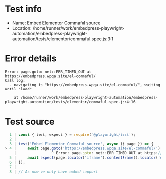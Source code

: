 # Test info

- Name: Embed Elementor Commaful source
- Location: /home/runner/work/embedpress-playwright-automation/embedpress-playwright-automation/tests/elementor/commaful.spec.js:3:1

# Error details

```
Error: page.goto: net::ERR_TIMED_OUT at https://embedpress.wpqa.site/el-commaful/
Call log:
  - navigating to "https://embedpress.wpqa.site/el-commaful/", waiting until "load"

    at /home/runner/work/embedpress-playwright-automation/embedpress-playwright-automation/tests/elementor/commaful.spec.js:4:16
```

# Test source

```ts
  1 | const { test, expect } = require('@playwright/test');
  2 |
  3 | test('Embed Elementor Commaful source', async ({ page }) => {
> 4 |     await page.goto('https://embedpress.wpqa.site/el-commaful/');
    |                ^ Error: page.goto: net::ERR_TIMED_OUT at https://embedpress.wpqa.site/el-commaful/
  5 |     await expect(page.locator('iframe').contentFrame().locator('div:nth-child(3)').first()).toBeVisible();
  6 | });
  7 |
  8 | // As now we only have embed support 
```